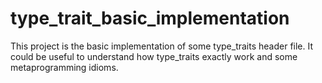 # type_trait_basic_implementation
This project is the basic implementation of some type_traits header file. It could be useful to understand how type_traits exactly work and some metaprogramming idioms.
